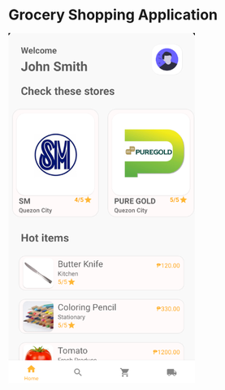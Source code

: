 # Grocery Shopping Application

![](https://raw.githubusercontent.com/dmarkdenzel/LBYCPD2/master/assets/Home%20Screen.png )
